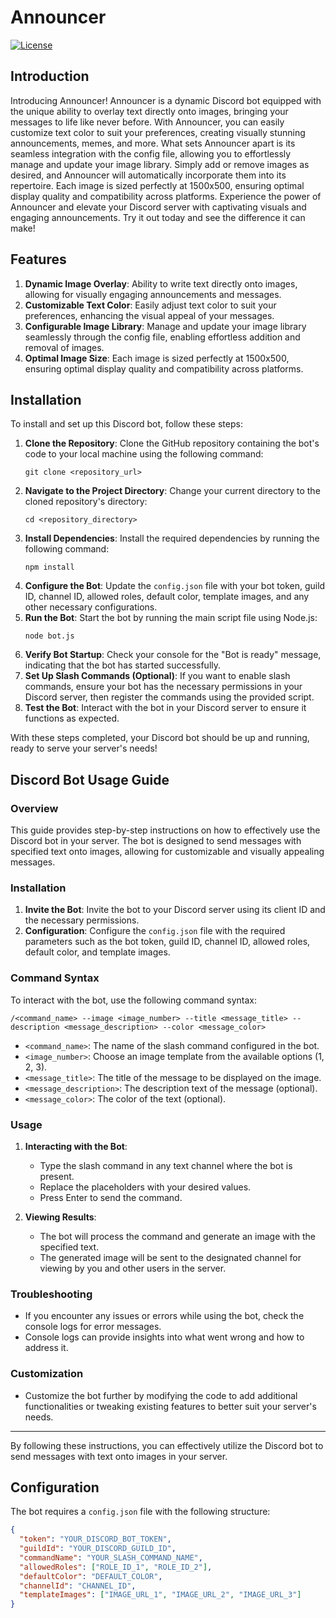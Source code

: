 # Announcer

[![License](https://img.shields.io/badge/license-MIT-blue.svg)](LICENSE)

## Introduction
Introducing Announcer!
Announcer is a dynamic Discord bot equipped with the unique ability to overlay text directly onto images, bringing your messages to life like never before. With Announcer, you can easily customize text color to suit your preferences, creating visually stunning announcements, memes, and more.
What sets Announcer apart is its seamless integration with the config file, allowing you to effortlessly manage and update your image library. Simply add or remove images as desired, and Announcer will automatically incorporate them into its repertoire. Each image is sized perfectly at 1500x500, ensuring optimal display quality and compatibility across platforms.
Experience the power of Announcer and elevate your Discord server with captivating visuals and engaging announcements. Try it out today and see the difference it can make!

## Features

1. **Dynamic Image Overlay**: Ability to write text directly onto images, allowing for visually engaging announcements and messages.
2. **Customizable Text Color**: Easily adjust text color to suit your preferences, enhancing the visual appeal of your messages.
3. **Configurable Image Library**: Manage and update your image library seamlessly through the config file, enabling effortless addition and removal of images.
4. **Optimal Image Size**: Each image is sized perfectly at 1500x500, ensuring optimal display quality and compatibility across platforms.

## Installation
To install and set up this Discord bot, follow these steps:
1. **Clone the Repository**: Clone the GitHub repository containing the bot's code to your local machine using the following command:
   ```
   git clone <repository_url>
   ```
2. **Navigate to the Project Directory**: Change your current directory to the cloned repository's directory:
   ```
   cd <repository_directory>
   ```
3. **Install Dependencies**: Install the required dependencies by running the following command:
   ```
   npm install
   ```
4. **Configure the Bot**: Update the `config.json` file with your bot token, guild ID, channel ID, allowed roles, default color, template images, and any other necessary configurations.
5. **Run the Bot**: Start the bot by running the main script file using Node.js:
   ```
   node bot.js
   ```
6. **Verify Bot Startup**: Check your console for the "Bot is ready" message, indicating that the bot has started successfully.
7. **Set Up Slash Commands (Optional)**: If you want to enable slash commands, ensure your bot has the necessary permissions in your Discord server, then register the commands using the provided script.
8. **Test the Bot**: Interact with the bot in your Discord server to ensure it functions as expected.

With these steps completed, your Discord bot should be up and running, ready to serve your server's needs!


## Discord Bot Usage Guide

### Overview
This guide provides step-by-step instructions on how to effectively use the Discord bot in your server. The bot is designed to send messages with specified text onto images, allowing for customizable and visually appealing messages.

### Installation
1. **Invite the Bot**: Invite the bot to your Discord server using its client ID and the necessary permissions.
2. **Configuration**: Configure the `config.json` file with the required parameters such as the bot token, guild ID, channel ID, allowed roles, default color, and template images.

### Command Syntax
To interact with the bot, use the following command syntax:

```
/<command_name> --image <image_number> --title <message_title> --description <message_description> --color <message_color>
```

- `<command_name>`: The name of the slash command configured in the bot.
- `<image_number>`: Choose an image template from the available options (1, 2, 3).
- `<message_title>`: The title of the message to be displayed on the image.
- `<message_description>`: The description text of the message (optional).
- `<message_color>`: The color of the text (optional).

### Usage
1. **Interacting with the Bot**:
   - Type the slash command in any text channel where the bot is present.
   - Replace the placeholders with your desired values.
   - Press Enter to send the command.

2. **Viewing Results**:
   - The bot will process the command and generate an image with the specified text.
   - The generated image will be sent to the designated channel for viewing by you and other users in the server.

### Troubleshooting
- If you encounter any issues or errors while using the bot, check the console logs for error messages.
- Console logs can provide insights into what went wrong and how to address it.

### Customization
- Customize the bot further by modifying the code to add additional functionalities or tweaking existing features to better suit your server's needs.

---

By following these instructions, you can effectively utilize the Discord bot to send messages with text onto images in your server.

## Configuration
The bot requires a `config.json` file with the following structure:
```json
{
  "token": "YOUR_DISCORD_BOT_TOKEN",
  "guildId": "YOUR_DISCORD_GUILD_ID",
  "commandName": "YOUR_SLASH_COMMAND_NAME",
  "allowedRoles": ["ROLE_ID_1", "ROLE_ID_2"],
  "defaultColor": "DEFAULT_COLOR",
  "channelId": "CHANNEL_ID",
  "templateImages": ["IMAGE_URL_1", "IMAGE_URL_2", "IMAGE_URL_3"]
}
